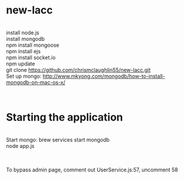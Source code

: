 new-lacc
========

<br> install node.js
<br> install mongodb
<br> npm install mongoose
<br> npm install ejs
<br> npm install socket.io
<br> npm update
<br>git clone https://github.com/chrismclaughlin55/new-lacc.git
<br>Set up mongo: http://www.mkyong.com/mongodb/how-to-install-mongodb-on-mac-os-x/

<br><h1>Starting the application</h1>
<br>Start mongo: brew services start mongodb
<br>node app.js


<br><br>
To bypass admin page, comment out UserService.js:57, uncomment 58
